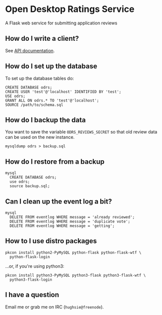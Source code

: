# Open Desktop Ratings Service

A Flask web service for submitting application reviews

## How do I write a client?

See [API documentation](API.md).

## How do I set up the database ##

To set up the database tables do:

    CREATE DATABASE odrs;
    CREATE USER 'test'@'localhost' IDENTIFIED BY 'test';
    USE odrs;
    GRANT ALL ON odrs.* TO 'test'@'localhost';
    SOURCE /path/to/schema.sql

## How do I backup the data ##

You want to save the variable `ODRS_REVIEWS_SECRET` so that old review data
can be used on the new instance.

    mysqldump odrs > backup.sql

## How do I restore from a backup ##

    mysql
      CREATE DATABASE odrs;
      use odrs;
      source backup.sql;

## Can I clean up the event log a bit? ##

    mysql
      DELETE FROM eventlog WHERE message = 'already reviewed';
      DELETE FROM eventlog WHERE message = 'duplicate vote';
      DELETE FROM eventlog WHERE message = 'getting';

## How to I use distro packages ##

    pkcon install python2-PyMySQL python-flask python-flask-wtf \
      python-flask-login

...or, if you're using python3:

    pkcon install python3-PyMySQL python3-flask python3-flask-wtf \
      python3-flask-login

## I have a question

Email me or grab me on IRC (`hughsie@freenode`).
